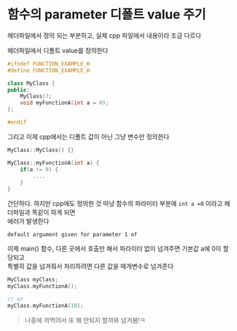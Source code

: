 # 함수의 parameter 디폴트 value 주기

헤더파일에서 정의 되는 부분하고, 실제 cpp 파일에서 내용이라 조금 다르다

헤더파일에서 디폴트 value를 정의한다
```cpp
#ifndef FUNCTION_EXAMPLE_H
#define FUNCTION_EXAMPLE_H

class MyClass {
public:
    MyClass();
    void myFunctionA(int a = 0);
};

#endif
```

그리고 이제 cpp에서는 디폴트 값이 아닌 그냥 변수만 정의한다  
```cpp
MyClass::MyClass() {}

MyClass::myFunctionA(int a) {
    if(a != 0) {
        ....
    }
}
```

간단하다. 하지만 cpp에도 정의한 것 마냥 함수의 파라미터 부분에 `int a =0` 이라고 헤더파일과 똑같이 하게 되면   
에러가 발생한다  

```
default argument given for parameter 1 of
```

이제 main() 함수, 다른 곳에서 호출만 해서 파라미터 없이 넘겨주면 기본값 a에 0이 할당되고  
특별히 값을 넘겨줘서 처리하려면 다른 값을 매개변수로 넘겨준다
```cpp
MyClass myClass;
myClass.myFunctionA();

// or
myClass.myFunctionA(10);
```

> 나중에 까먹어서 또 왜 안되지 할까봐 남겨봄!ㅋ   
